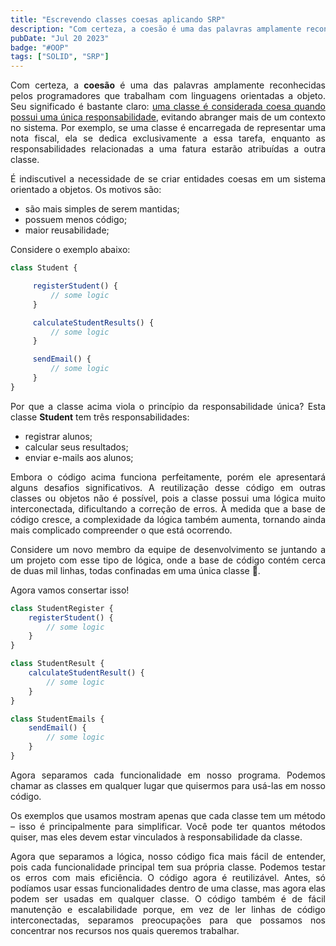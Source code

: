 ```yaml
---
title: "Escrevendo classes coesas aplicando SRP"
description: "Com certeza, a coesão é uma das palavras amplamente reconhecidas pelos programadores que trabalham com linguagens orientadas a objeto. Seu significado é bastante claro: uma classe é considerada coesa quando possui uma única responsabilidade, evitando abranger mais de um contexto no sistema."
pubDate: "Jul 20 2023"
badge: "#OOP"
tags: ["SOLID", "SRP"]
---
```


<p style="text-align: justify">
    Com certeza, a <b>coesão</b> é uma das palavras amplamente reconhecidas pelos programadores que trabalham com linguagens orientadas a objeto. Seu significado é bastante claro: <u>uma classe é considerada coesa quando possui uma única responsabilidade</u>, evitando abranger mais de um contexto no sistema. Por exemplo, se uma classe é encarregada de representar uma nota fiscal, ela se dedica exclusivamente a essa tarefa, enquanto as responsabilidades relacionadas a uma fatura estarão atribuídas a outra classe.
</p>

<p style="text-align: justify">
    É indiscutivel a necessidade de se criar entidades coesas em um sistema orientado a objetos.
    Os motivos são: 
    <ul>
        <li>são mais simples de serem mantidas;</li>
        <li>possuem menos código;</li>
        <li>maior reusabilidade;</li>
    </ul>
</p>

<p>Considere o exemplo abaixo:</p>

```javascript
class Student {

     registerStudent() {
         // some logic
     }

     calculateStudentResults() {
         // some logic
     }

     sendEmail() {
         // some logic
     }
}
```
<p style="text-align: justify">
    Por que a classe acima viola o princípio da responsabilidade única?
    Esta classe <b>Student</b> tem três responsabilidades:
      <ul>
        <li>registrar alunos;</li>
        <li>calcular seus resultados;</li>
        <li>enviar e-mails aos alunos;</li>
    </ul>
</p>

<p style="text-align: justify">
    Embora o código acima funciona perfeitamente, porém ele apresentará alguns desafios significativos. 
    A reutilização desse código em outras classes ou objetos não é possível, pois a classe possui uma lógica muito interconectada, dificultando a correção de erros. À medida que a base de código cresce, a complexidade da lógica também aumenta, tornando ainda mais complicado compreender o que está ocorrendo.
</p>

<p style="text-align: justify">
    Considere um novo membro da equipe de desenvolvimento se juntando a um projeto com esse tipo de lógica, onde a base de código contém cerca de duas mil linhas, todas confinadas em uma única classe 🤬.
</p>

Agora vamos consertar isso!

```javascript
class StudentRegister {
    registerStudent() {
        // some logic
    }
}

class StudentResult {
    calculateStudentResult() {
        // some logic
    }
}

class StudentEmails {
    sendEmail() {
        // some logic
    }
}
```
<p style="text-align: justify">
    Agora separamos cada funcionalidade em nosso programa. Podemos chamar as classes em qualquer lugar que quisermos para usá-las em nosso código.
</p>
<p style="text-align: justify">
    Os exemplos que usamos mostram apenas que cada classe tem um método – isso é principalmente para simplificar. Você pode ter quantos métodos quiser, mas eles devem estar vinculados à responsabilidade da classe.
</p>
<p style="text-align: justify">
    Agora que separamos a lógica, nosso código fica mais fácil de entender, pois cada funcionalidade principal tem sua própria classe. Podemos testar os erros com mais eficiência.
    O código agora é reutilizável. Antes, só podíamos usar essas funcionalidades dentro de uma classe, mas agora elas podem ser usadas em qualquer classe.
    O código também é de fácil manutenção e escalabilidade porque, em vez de ler linhas de código interconectadas, separamos preocupações para que possamos nos concentrar nos recursos nos quais queremos trabalhar.
</p>